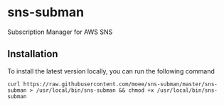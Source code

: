 # sns-subman
Subscription Manager for AWS SNS

## Installation

To install the latest version locally, you can run the following command

`curl https://raw.githubusercontent.com/moee/sns-subman/master/sns-subman > /usr/local/bin/sns-subman && chmod +x /usr/local/bin/sns-subman`

